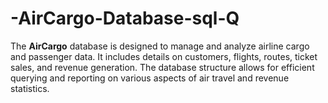 # -AirCargo-Database-sql-Q
The **AirCargo** database is designed to manage and analyze airline cargo and passenger data. It includes details on customers, flights, routes, ticket sales, and revenue generation. The database structure allows for efficient querying and reporting on various aspects of air travel and revenue statistics.
